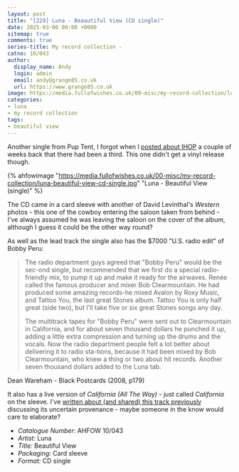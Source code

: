 ```yaml
---
layout: post
title: "[229] Luna - Beaautiful View (CD single)"
date: 2025-03-06 00:00 +0000
sitemap: true
comments: true
series-title: My record collection - 
catno: 10/043
author:
  display_name: Andy
  login: admin
  email: andy@grange85.co.uk
  url: https://www.grange85.co.uk
image: https://media.fullofwishes.co.uk/00-misc/my-record-collection/luna-beautiful-view-cd-single.jpg
categories:
- luna
- my record collection
tags:
- beautiful view
---
```

Another single from Pup Tent, I forgot when I [posted about IHOP](/2025/02/20/my-record-collection-luna-ihop/) a couple of weeks back that there had been a third. This one didn't get a vinyl release though.

{% ahfowimage "https://media.fullofwishes.co.uk/00-misc/my-record-collection/luna-beautiful-view-cd-single.jpg" "Luna - Beautiful View (single)" %}

The CD came in a card sleeve with another of David Levinthal's _Western_ photos - this one of the cowboy entering the saloon taken from behind - I've always assumed he was leaving the saloon on the cover of the album, although I guess it could be the other way round?

As well as the lead track the single also has the $7000 "U.S. radio edit" of Bobby Peru:

<blockquote>
<p>The radio department guys agreed that "Bobby Peru" would be the sec-ond single, but recommended that we first do a special radio-friendly mix, to pump it up and make it ready for the airwaves. Renée called the famous producer and mixer Bob Clearmountain. He had produced some amazing records-he mixed Avalon by Roxy Music, and Tattoo You, the last great Stones album. Tattoo You is only half great (side two), but I'll take five or six great Stones songs any day.</p>

<p>The multitrack tapes for "Bobby Peru" were sent out to Clearmountain in California, and for about seven thousand dollars he punched it up, adding a little extra compression and turning up the drums and the vocals. Now the radio department people felt a lot better about delivering it to radio sta-tions, because it had been mixed by Bob Clearmountain, who knew a thing or two about hit records. Another seven thousand dollars added to the Luna tab.</p>
</blockquote>
<p class="caption">Dean Wareham - Black Postcards (2008, p179)</p>

It also has a live version of _California (All The Way)_ - just called _California_ on the sleeve. I've [written about (and shared) this track previously](/2012/03/23/audio-lost-tracks-california-live-luna/) discussing its uncertain provenance - maybe someone in the know would care to elaborate?

 - *Catalogue Number:* AHFOW 10/043
 - *Artist:* Luna
 - *Title:* Beautiful View
 - *Packaging:* Card sleeve
 - *Format:* CD single
